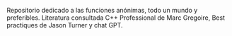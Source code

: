 Repositorio dedicado a las funciones anónimas, todo un mundo y preferibles. Literatura consultada C++ Professional de Marc Gregoire, Best practiques  de Jason Turner y chat GPT.
